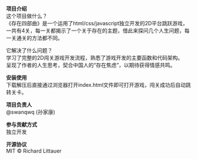 **项目介绍**  
  这个项目做什么？  
    《存在四部曲》是一个运用了html/css/javascript独立开发的2D平台跳跃游戏，一共有4关，每一关都揭示了一个关于存在的主题，借此来探问几个人生问题，每一关通关的方法都不同。  

  它解决了什么问题？  
    学习了完整的2D闯关游戏开发流程，熟悉了游戏开发的主要函数和代码架构。  
    呈现了作者的人生思考，契合中国人的“存在焦虑”，以期待获得情感共鸣。  

**安装使用**  
  下载解压后直接通过浏览器打开index.html文件即可打开游戏，闯关成功后自动跳转关卡。  

**项目负责人**  
  @swanqwq (孙家康)  
 
**参与贡献方式**  
  独立开发  
  
**开源协议**  
  MIT © Richard Littauer  

